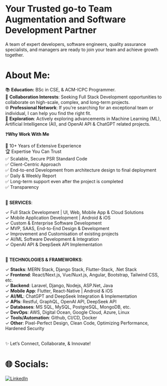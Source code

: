 # Your Trusted go-to Team Augmentation and Software Development Partner
A team of expert developers, software engineers, quality assurance specialists, and managers are ready to join your team and achieve growth together.

# About Me:
📚 **Education:** BSc in CSE, & ACM-ICPC Programmer. <br>
🤝 **Collaboration Interests**: Seeking Full Stack Development opportunities to collaborate on high-scale, complex, and long-term projects. <br>
🌐 **Professional Network**: If you're searching for an exceptional team or individual, I can help you find the right fit. <br>
🚀 **Exploration**: Actively exploring advancements in Machine Learning (ML), Artificial Intelligence (AI), and OpenAI API & ChatGPT related projects. <be>

❓**Why Work With Me**

🥇 10+ Years of Extensive Experience <br>
🏆 Expertise You Can Trust <br>
✅ Scalable, Secure PSR Standard Code <br>
✅ Client-Centric Approach <br>
✅ End-to-end Development from architecture design to final deployment <br>
✅ Daily & Weekly Report <br>
✅ Long-term support even after the project is completed <br>
✅ Transparency <br> <br>

 🎯 **SERVICES**:

✓ Full Stack Development | UI, Web, Mobile App & Cloud Solutions <br>
✓ Mobile Application Development | Android & iOS <br>
✓ Custom & Enterprise Software Development <br>
✓ MVP, SAAS, End-to-End Design & Development <br>
✓ Improvement and Customisation of existing projects <br>
✓ AI/ML Software Development & Integration <br>
✓ OpenAI API & DeepSeek API Implementation  <br> <br>


🎯 **TECHNOLOGIES & FRAMEWORKS**:

✓ **Stacks**: MERN Stack, Django Stack, Flutter-Stack, .Net Stack <br>
✓ **Frontend**: React/Next.js, Vue/Nuxt.js, Angular, Bootstrap, Tailwind CSS, etc. <br>
✓ **Backend**: Laravel, Django, Nodejs, ASP.Net, Java <br>
✓ **Mobile App**: Flutter, React-Native | Android & iOS <br>
✓ **AI/ML**: ChatGPT and DeepSeek Integration & Implementation <br>
✓ **APIs**: Restful, GraphQL, OpenAI API, DeepSeek API <br>
✓ **Databases**: MS SQL, MySQL, PostgreSQL, MongoDB, etc. <br>
✓ **DevOps**: AWS, Digital Ocean, Google Cloud, Azure, Linux <br>
✓ **Tools/Automation**: Github, CI/CD, Docker <br>
✓ **Other**: Pixel-Perfect Design, Clean Code, Optimizing Performance, Hardened Security <br> <br>

✨ Let’s Connect, Collaborate, & Innovate!


# 🌐 Socials:
[![LinkedIn](https://img.shields.io/badge/LinkedIn-%230077B5.svg?logo=linkedin&logoColor=white)](https://linkedin.com/in/hudacse6) 

